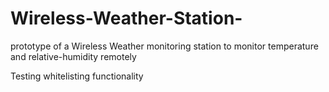 # Wireless-Weather-Station-
prototype of a Wireless Weather monitoring station to monitor temperature and relative-humidity remotely

Testing whitelisting functionality
